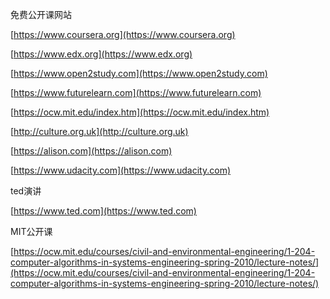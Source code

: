 免费公开课网站

[https://www.coursera.org](https://www.coursera.org)

[https://www.edx.org](https://www.edx.org)

[https://www.open2study.com](https://www.open2study.com)

[https://www.futurelearn.com](https://www.futurelearn.com)

[https://ocw.mit.edu/index.htm](https://ocw.mit.edu/index.htm)

[http://culture.org.uk](http://culture.org.uk)

[https://alison.com](https://alison.com)

[https://www.udacity.com](https://www.udacity.com)

ted演讲

[https://www.ted.com](https://www.ted.com)

MIT公开课

[https://ocw.mit.edu/courses/civil-and-environmental-engineering/1-204-computer-algorithms-in-systems-engineering-spring-2010/lecture-notes/](https://ocw.mit.edu/courses/civil-and-environmental-engineering/1-204-computer-algorithms-in-systems-engineering-spring-2010/lecture-notes/)

